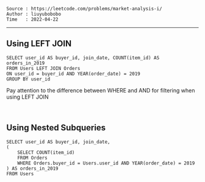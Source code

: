 ```
Source : https://leetcode.com/problems/market-analysis-i/
Author : liuyubobobo
Time   : 2022-04-22
```

---

## Using LEFT JOIN

```MySQL
SELECT user_id AS buyer_id, join_date, COUNT(item_id) AS orders_in_2019
FROM Users LEFT JOIN Orders
ON user_id = buyer_id AND YEAR(order_date) = 2019 
GROUP BY user_id
```

Pay attention to the difference between WHERE and AND for filtering when using LEFT JOIN

<br/>

## Using Nested Subqueries

```MySQL
SELECT user_id AS buyer_id, join_date, 
(
    SELECT COUNT(item_id) 
    FROM Orders 
    WHERE Orders.buyer_id = Users.user_id AND YEAR(order_date) = 2019
) AS orders_in_2019
FROM Users
```
